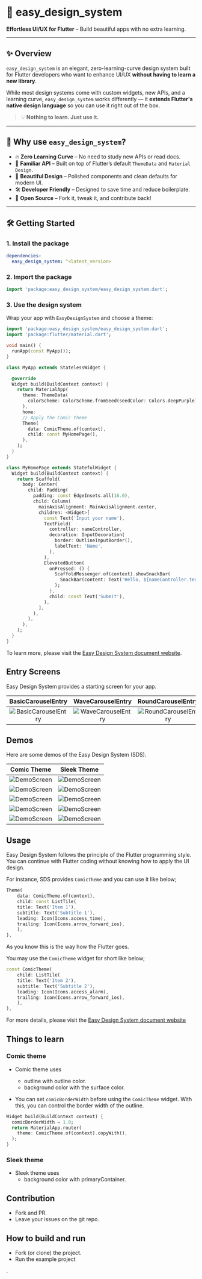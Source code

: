# 🧩 easy_design_system

**Effortless UI/UX for Flutter** – Build beautiful apps with no extra learning.

---

## ✨ Overview

`easy_design_system` is an elegant, zero-learning-curve design system built for Flutter developers who want to enhance UI/UX **without having to learn a new library**.

While most design systems come with custom widgets, new APIs, and a learning curve, `easy_design_system` works differently — it **extends Flutter's native design language** so you can use it right out of the box.

> 💡 **Nothing to learn. Just use it.**

---

## 🚀 Why use `easy_design_system`?

- 🔥 **Zero Learning Curve** – No need to study new APIs or read docs.
- 🎯 **Familiar API** – Built on top of Flutter’s default `ThemeData` and `Material Design`.
- 🎨 **Beautiful Design** – Polished components and clean defaults for modern UI.
- 🛠️ **Developer Friendly** – Designed to save time and reduce boilerplate.
- 💬 **Open Source** – Fork it, tweak it, and contribute back!

---

## 🛠️ Getting Started

### 1. Install the package

```yaml
dependencies:
  easy_design_system: ^<latest_version>
```

### 2. Import the package

```dart
import 'package:easy_design_system/easy_design_system.dart';
```

### 3. Use the design system

Wrap your app with `EasyDesignSystem` and choose a theme:

```dart
import 'package:easy_design_system/easy_design_system.dart';
import 'package:flutter/material.dart';

void main() {
  runApp(const MyApp());
}

class MyApp extends StatelessWidget {

  @override
  Widget build(BuildContext context) {
    return MaterialApp(
      theme: ThemeData(
        colorScheme: ColorScheme.fromSeed(seedColor: Colors.deepPurple),
      ),
      home:
      // Apply the Comic theme
      Theme(
        data: ComicTheme.of(context),
        child: const MyHomePage(),
      ),
    );
  }
}

class MyHomePage extends StatefulWidget {
  Widget build(BuildContext context) {
    return Scaffold(
      body: Center(
        child: Padding(
          padding: const EdgeInsets.all(16.0),
          child: Column(
            mainAxisAlignment: MainAxisAlignment.center,
            children: <Widget>[
              const Text('Input your name'),
              TextField(
                controller: nameController,
                decoration: InputDecoration(
                  border: OutlineInputBorder(),
                  labelText: 'Name',
                ),
              ),
              ElevatedButton(
                onPressed: () {
                  ScaffoldMessenger.of(context).showSnackBar(
                    SnackBar(content: Text('Hello, ${nameController.text}')),
                  );
                },
                child: const Text('Submit'),
              ),
            ],
          ),
        ),
      ),
    );
  }
}
```

To learn more, please visit the [Easy Design System document website](https://thruthesky.github.io/easy_design_system_backup_2024_09_24/).

## Entry Screens

Easy Design System provides a starting screen for your app.

|                                                       BasicCarouselEntry                                                        |                                                       WaveCarouselEntry                                                       |                                                       RoundCarouselEntry                                                        |
| :-----------------------------------------------------------------------------------------------------------------------------: | :---------------------------------------------------------------------------------------------------------------------------: | :-----------------------------------------------------------------------------------------------------------------------------: |
| ![BasicCarouselEntry](https://github.com/thruthesky/easy_design_system/blob/main/docs/images/basic_carousel_entry.jpg?raw=true) | ![WaveCarouselEntry](https://github.com/thruthesky/easy_design_system/blob/main/docs/images/wave_carousel_entry.jpg?raw=true) | ![RoundCarouselEntry](https://github.com/thruthesky/easy_design_system/blob/main/docs/images/round_carousel_entry.jpg?raw=true) |

## Demos

Here are some demos of the Easy Design System (SDS).

|                                                        Comic Theme                                                         |                                                        Sleek Theme                                                         |
| :------------------------------------------------------------------------------------------------------------------------: | :------------------------------------------------------------------------------------------------------------------------: |
| ![DemoScreen](https://github.com/thruthesky/easy_design_system/blob/main/docs/images/demo.comic.home.screen.jpg?raw=true)  | ![DemoScreen](https://github.com/thruthesky/easy_design_system/blob/main/docs/images/demo.sleek.home.screen.jpg?raw=true)  |
| ![DemoScreen](https://github.com/thruthesky/easy_design_system/blob/main/docs/images/demo.comic.login.screen.jpg?raw=true) | ![DemoScreen](https://github.com/thruthesky/easy_design_system/blob/main/docs/images/demo.sleek.login.screen.jpg?raw=true) |
|   ![DemoScreen](https://github.com/thruthesky/easy_design_system/blob/main/docs/images/comic.widgets.tab_1.jpg?raw=true)   |   ![DemoScreen](https://github.com/thruthesky/easy_design_system/blob/main/docs/images/sleek.widgets.tab_1.jpg?raw=true)   |
|   ![DemoScreen](https://github.com/thruthesky/easy_design_system/blob/main/docs/images/comic.widgets.tab_2.jpg?raw=true)   |   ![DemoScreen](https://github.com/thruthesky/easy_design_system/blob/main/docs/images/sleek.widgets.tab_2.jpg?raw=true)   |
|   ![DemoScreen](https://github.com/thruthesky/easy_design_system/blob/main/docs/images/comic.widgets.tab_3.jpg?raw=true)   |   ![DemoScreen](https://github.com/thruthesky/easy_design_system/blob/main/docs/images/sleek.widgets.tab_3.jpg?raw=true)   |

## Usage

Easy Design System follows the principle of the Flutter programming style. You can continue with Flutter coding without knowing how to apply the UI design.

For instance, SDS provides `ComicTheme` and you can use it like below;

```dart
Theme(
    data: ComicTheme.of(context),
    child: const ListTile(
    title: Text('Item 1'),
    subtitle: Text('Subtitle 1'),
    leading: Icon(Icons.access_time),
    trailing: Icon(Icons.arrow_forward_ios),
    ),
),
```

As you know this is the way how the Flutter goes.

You may use the `ComicTheme` widget for short like below;

```dart
const ComicTheme(
    child: ListTile(
    title: Text('Item 2'),
    subtitle: Text('Subtitle 2'),
    leading: Icon(Icons.access_alarm),
    trailing: Icon(Icons.arrow_forward_ios),
    ),
),
```

For more details, please visit the [Easy Design System document website](https://thruthesky.github.io/easy_design_system_backup_2024_09_24/)

## Things to learn

### Comic theme

- Comic theme uses

  - outline with outline color.
  - background color with the surface color.

- You can set `comicBorderWidth` before using the `ComicTheme` widget. With this, you can control the border width of the outline.

```dart
Widget build(BuildContext context) {
  comicBorderWidth = 1.0;
  return MaterialApp.router(
    theme: ComicTheme.of(context).copyWith(),
  );
}
```

### Sleek theme

- Sleek theme uses
  - background color with primaryContainer.

## Contribution

- Fork and PR.
- Leave your issues on the git repo.

## How to build and run

- Fork (or clone) the project.
- Run the example project

.
